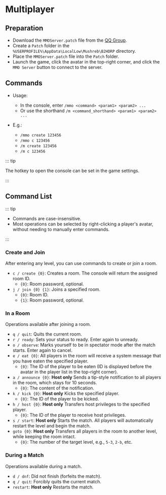 # Multiplayer

## Preparation

- Download the `MMOServer.patch` file from the [QQ Group](https://qm.qq.com/q/2mIPnK8JIk).
- Create a `Patch` folder in the `%USERPROFILE%\AppData\LocalLow\Mushreb\B2HDRP` directory.
- Place the `MMOServer.patch` file into the `Patch` folder.
- Launch the game, click the avatar in the top-right corner, and click the `MMO Server` button to connect to the server.

## Commands

- Usage:

  - In the console, enter `/mmo <command> <param1> <param2> ...`
  - Or use the shorthand `/m <command_shorthand> <param1> <param2> ...`

- E.g.:
  - `/mmo create 123456`
  - `/mmo c 123456`
  - `/m create 123456`
  - `/m c 123456`

::: tip

The hotkey to open the console can be set in the game settings.

:::

## Command List

::: tip

- Commands are case-insensitive.
- Most operations can be selected by right-clicking a player's avatar, without needing to manually enter commands.

:::

### Create and Join

After entering any level, you can use commands to create or join a room.

- `c / create {0}`: Creates a room. The console will return the assigned room ID.
  - `{0}`: Room password, optional.
- `j / join {0} {1}`: Joins a specified room.
  - `{0}`: Room ID.
  - `{1}`: Room password, optional.

### In a Room

Operations available after joining a room.

- `q / quit`: Quits the current room.
- `r / ready`: Sets your status to ready. Enter again to unready.
- `o / observe`: Marks yourself to be in spectator mode after the match starts. Enter again to cancel.
- `e / eat {0}`: All players in the room will receive a system message that you have eaten the specified player.
  - `{0}`: The ID of the player to be eaten (ID is displayed before the avatar in the player list in the top-right corner).
- `a / announce {0}`: <span class="text-red">**Host only**</span> Sends a tip-style notification to all players in the room, which stays for 10 seconds.
  - `{0}`: The content of the notification.
- `k / kick {0}`: <span class="text-red">**Host only**</span> Kicks the specified player.
  - `{0}`: The ID of the player to be kicked.
- `h / host {0}`: <span class="text-red">**Host only**</span> Transfers host privileges to the specified player.
  - `{0}`: The ID of the player to receive host privileges.
- `s / start`: <span class="text-red">**Host only**</span> Starts the match. All players will automatically restart the level and begin the match.
- `goto {0}`: <span class="text-red">**Host only**</span> Transfers all players in the room to another level, while keeping the room intact.
  - `{0}`: The number of the target level, e.g., `5-3`, `2-b`, etc.

### During a Match

Operations available during a match.

- `d / dnf`: Did not finish (forfeits the match).
- `q / quit`: Forcibly quits the current match.
- `restart`: <span class="text-red">**Host only**</span> Restarts the match.
